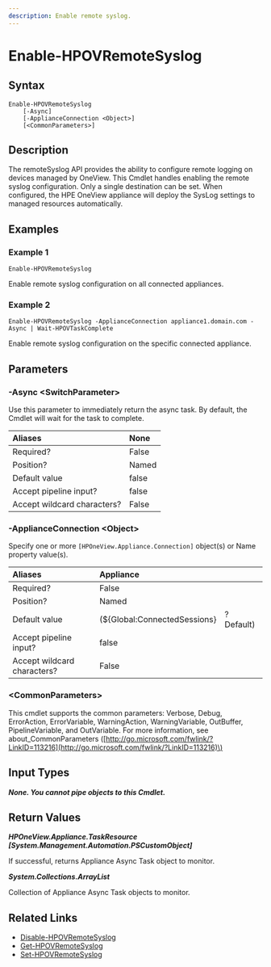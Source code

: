```yaml
---
description: Enable remote syslog.
---
```


# Enable-HPOVRemoteSyslog

## Syntax

```text
Enable-HPOVRemoteSyslog
    [-Async]
    [-ApplianceConnection <Object>]
    [<CommonParameters>]
```

## Description

The remoteSyslog API provides the ability to configure remote logging on devices managed by OneView. This Cmdlet handles enabling the remote syslog configuration. Only a single destination can be set. When configured, the HPE OneView appliance will deploy the SysLog settings to managed resources automatically.

## Examples

### Example 1

```text
Enable-HPOVRemoteSyslog
```

Enable remote syslog configuration on all connected appliances.

### Example 2

```text
Enable-HPOVRemoteSyslog -ApplianceConnection appliance1.domain.com -Async | Wait-HPOVTaskComplete
```

Enable remote syslog configuration on the specific connected appliance.

## Parameters

### -Async &lt;SwitchParameter&gt;

Use this parameter to immediately return the async task. By default, the Cmdlet will wait for the task to complete.

| Aliases | None |
| :--- | :--- |
| Required? | False |
| Position? | Named |
| Default value | false |
| Accept pipeline input? | false |
| Accept wildcard characters? | False |

### -ApplianceConnection &lt;Object&gt;

Specify one or more `[HPOneView.Appliance.Connection]` object\(s\) or Name property value\(s\).

| Aliases | Appliance |  |
| :--- | :--- | :--- |
| Required? | False |  |
| Position? | Named |  |
| Default value | \(${Global:ConnectedSessions} | ? Default\) |
| Accept pipeline input? | false |  |
| Accept wildcard characters? | False |  |

### &lt;CommonParameters&gt;

This cmdlet supports the common parameters: Verbose, Debug, ErrorAction, ErrorVariable, WarningAction, WarningVariable, OutBuffer, PipelineVariable, and OutVariable. For more information, see about\_CommonParameters \([http://go.microsoft.com/fwlink/?LinkID=113216](http://go.microsoft.com/fwlink/?LinkID=113216)\)

## Input Types

_**None. You cannot pipe objects to this Cmdlet.**_

## Return Values

_**HPOneView.Appliance.TaskResource \[System.Management.Automation.PSCustomObject\]**_

If successful, returns Appliance Async Task object to monitor.

_**System.Collections.ArrayList**_ 

Collection of Appliance Async Task objects to monitor.

## Related Links

* [Disable-HPOVRemoteSyslog](disable-hpovremotesyslog.md)
* [Get-HPOVRemoteSyslog](get-hpovremotesyslog.md)
* [Set-HPOVRemoteSyslog](set-hpovremotesyslog.md)

